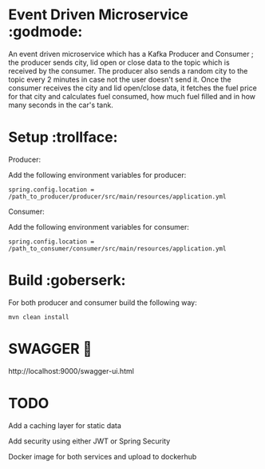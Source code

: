 # Event Driven Microservice :godmode:

An event driven microservice which has a Kafka Producer and Consumer ; the producer
sends city, lid open or close data to the topic which is received by the consumer.
The producer also sends a random city to the topic every 2 minutes in case not the
user doesn't send it. Once the consumer receives the city and lid open/close data,
it fetches the fuel price for that city and calculates fuel consumed, how much fuel
filled and in how many seconds in the car's tank.

# Setup :trollface:

Producer:

Add the following environment variables for producer:

```
spring.config.location = /path_to_producer/producer/src/main/resources/application.yml
```

Consumer:

Add the following environment variables for consumer:

```
spring.config.location = /path_to_consumer/consumer/src/main/resources/application.yml
```

# Build :goberserk:

For both producer and consumer build the following way:
```
mvn clean install
```

# SWAGGER :link:

http://localhost:9000/swagger-ui.html

# TODO

Add a caching layer for static data

Add security using either JWT or Spring Security

Docker image for both services and upload to dockerhub

